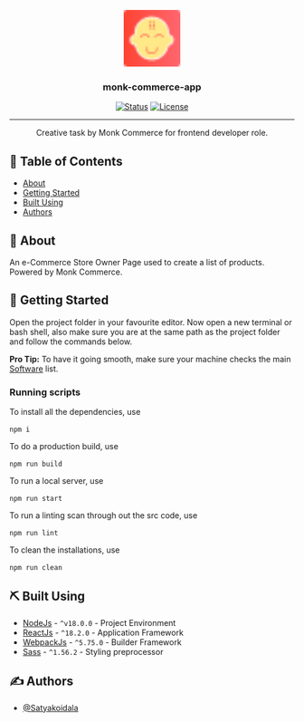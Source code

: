 <p align="center">
  <a href="" rel="noopener">
 <img width=100px height=100px src="./src/assets/images/monk.png" alt="Project logo"></a>
</p>

<h3 align="center">monk-commerce-app</h3>

<div align="center">

[![Status](https://img.shields.io/badge/status-active-success.svg)]()
[![License](https://img.shields.io/badge/license-MIT-blue.svg)](/LICENSE)

</div>

---

<p align="center"> Creative task by Monk Commerce for frontend developer role.
    <br> 
</p>

## 📝 Table of Contents

-   [About](#about)
-   [Getting Started](#getting_started)
-   [Built Using](#built_using)
-   [Authors](#authors)

## 🧐 About <a name = "about"></a>

An e-Commerce Store Owner Page used to create a list of products. Powered by Monk Commerce.

## 🏁 Getting Started <a name = "getting_started"></a>

Open the project folder in your favourite editor. Now open a new terminal or bash shell, also make sure you are at the same path as the project folder and follow the commands below.

**Pro Tip:** To have it going smooth, make sure your machine checks the main [Software](#built_using) list.

### Running scripts

To install all the dependencies, use

```
npm i
```

To do a production build, use

```
npm run build
```

To run a local server, use

```
npm run start
```

To run a linting scan through out the src code, use

```
npm run lint
```

To clean the installations, use

```
npm run clean
```

## ⛏️ Built Using <a name = "built_using"></a>

-   [NodeJs](https://nodejs.org/en/) - `^v18.0.0` - Project Environment
-   [ReactJs](https://react.dev/) - `^18.2.0` - Application Framework
-   [WebpackJs](https://webpack.js.org/) - `^5.75.0` - Builder Framework
-   [Sass](https://sass-lang.com/documentation/) - `^1.56.2` - Styling preprocessor

## ✍️ Authors <a name = "authors"></a>

-   [@Satyakoidala](https://github.com/Satyakoidala)
